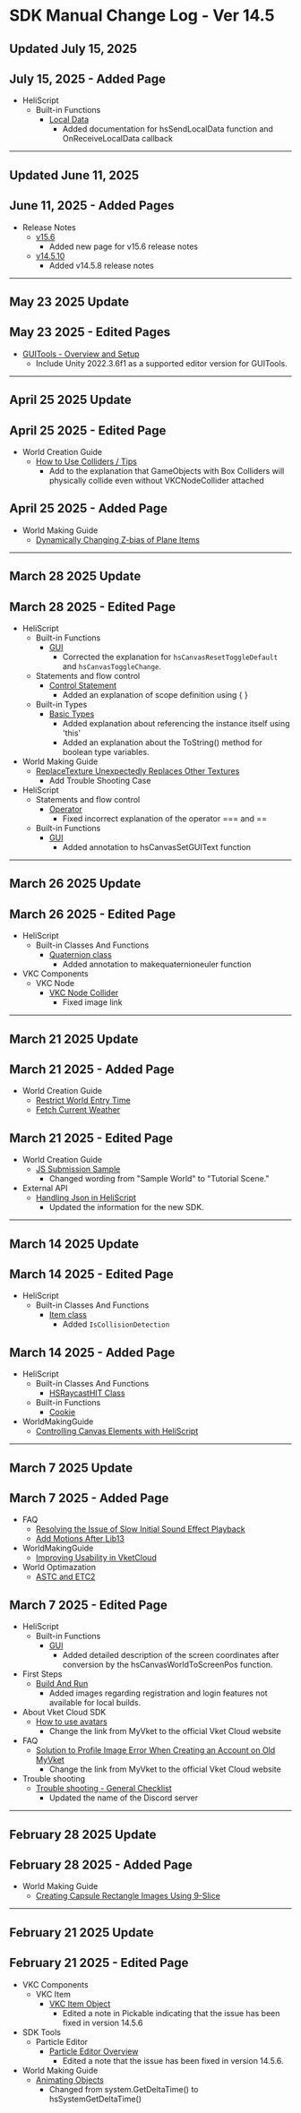 # SDK Manual Change Log - Ver 14.5

## Updated July 15, 2025

## July 15, 2025 - Added Page

- HeliScript
    - Built-in Functions
        - [Local Data](https://vrhikky.github.io/VketCloudSDK_Documents/14.5/en/hs/hs_system_function_localdata.html)
            - Added documentation for hsSendLocalData function and OnReceiveLocalData callback

---

## Updated June 11, 2025

## June 11, 2025 - Added Pages

- Release Notes
    - [v15.6](https://vrhikky.github.io/VketCloudSDK_Documents/14.5/en/releasenote/releasenote-15.6.html)
        - Added new page for v15.6 release notes
    - [v14.5.10](https://vrhikky.github.io/VketCloudSDK_Documents/14.5/en/releasenote/releasenote-14.5.html#version-1458)
        - Added v14.5.8 release notes

---

## May 23 2025 Update

## May 23 2025 - Edited Pages

- [GUITools - Overview and Setup](https://vrhikky.github.io/VketCloudSDK_Documents/14.5/en/GUITools/Setup.html)
     - Include Unity 2022.3.6f1 as a supported editor version for GUITools.
    
---

## April 25 2025 Update

## April 25 2025 - Edited Page

- World Creation Guide
    - [How to Use Colliders / Tips](https://vrhikky.github.io/VketCloudSDK_Documents/14.5/en/WorldMakingGuide/Collider.html#_3)
         - Add to the explanation that GameObjects with Box Colliders will physically collide even without VKCNodeCollider attached

## April 25 2025 - Added Page

- World Making Guide
    - [Dynamically Changing Z-bias of Plane Items](https://vrhikky.github.io/VketCloudSDK_Documents/14.5/en/WorldMakingGuide/Zbias.html)

---

## March 28 2025 Update

## March 28 2025 - Edited Page

- HeliScript
    - Built-in Functions
        - [GUI](https://vrhikky.github.io/VketCloudSDK_Documents/14.5/en/hs/hs_system_function_gui.html)
            - Corrected the explanation for `hsCanvasResetToggleDefault` and `hsCanvasToggleChange`.
    - Statements and flow control
        - [Control Statement](https://vrhikky.github.io/VketCloudSDK_Documents/14.5/en/hs/hs_statement_control.html)
            - Added an explanation of scope definition using { }
    - Built-in Types
        - [Basic Types](https://vrhikky.github.io/VketCloudSDK_Documents/14.5/hs/hs_var.htm)
            - Added explanation about referencing the instance itself using 'this'
            - Added an explanation about the ToString() method for boolean type variables.
- World Making Guide
    - [ReplaceTexture Unexpectedly Replaces Other Textures](https://vrhikky.github.io/VketCloudSDK_Documents/14.5/en/hs/hs_operator.html)
        - Add Trouble Shooting Case
- HeliScript
    - Statements and flow control
        - [Operator](https://vrhikky.github.io/VketCloudSDK_Documents/14.5/en/hs/hs_operator.html)
            - Fixed incorrect explanation of the operator === and ==
    - Built-in Functions
        - [GUI](https://vrhikky.github.io/VketCloudSDK_Documents/14.5/en/hs/hs_system_function_gui.html)
            - Added annotation to hsCanvasSetGUIText function

---

## March 26 2025 Update

## March 26 2025 - Edited Page

- HeliScript
    - Built-in Classes And Functions
        - [Quaternion class](https://vrhikky.github.io/VketCloudSDK_Documents/14.5/hs/hs_struct_quaternion.html)
            - Added annotation to makequaternioneuler function
- VKC Components
    - VKC Node
        - [VKC Node Collider](https://vrhikky.github.io/VketCloudSDK_Documents/14.5/VKCComponents/VKCItemAreaCollider.html)
            - Fixed image link

---

## March 21 2025 Update

## March 21 2025 - Added Page

- World Creation Guide
    - [Restrict World Entry Time](https://vrhikky.github.io/VketCloudSDK_Documents/14.5/en/WorldMakingGuide/JsUpload_RestrictEntryTime.html)  
    - [Fetch Current Weather](https://vrhikky.github.io/VketCloudSDK_Documents/14.5/en/WorldMakingGuide/JsUpload_FetchCurrentWeather.html)  

## March 21 2025 - Edited Page

- World Creation Guide  
    - [JS Submission Sample](https://vrhikky.github.io/VketCloudSDK_Documents/14.5/WorldMakingGuide/JsUpload_Sample.html)  
        - Changed wording from "Sample World" to "Tutorial Scene."  
- External API
    - [Handling Json in HeliScript](https://vrhikky.github.io/VketCloudSDK_Documents/14.5/en/ExternalAPI/HeliScriptJsonParse.html)  
        - Updated the information for the new SDK.
---

## March 14 2025 Update

## March 14 2025 - Edited Page

- HeliScript
    - Built-in Classes And Functions
        -  [Item class](https://vrhikky.github.io/VketCloudSDK_Documents/14.5/en/hs/hs_class.html)
            - Added `IsCollisionDetection`


## March 14 2025 - Added Page
- HeliScript
    - Built-in Classes And Functions
        - [HSRaycastHIT Class](https://vrhikky.github.io/VketCloudSDK_Documents/14.5/en/hs/hs_struct_hsraycasthit.html)
    - Built-in Functions
        - [Cookie](https://vrhikky.github.io/VketCloudSDK_Documents/14.5/hs/hs_system_function_cookie.html)
- WorldMakingGuide
    - [Controlling Canvas Elements with HeliScript](https://vrhikky.github.io/VketCloudSDK_Documents/14.5/WorldMakingGuide/HeliscriptCanvas.html)

---

## March 7 2025 Update

## March 7 2025 - Added Page

- FAQ
    - [Resolving the Issue of Slow Initial Sound Effect Playback](https://vrhikky.github.io/VketCloudSDK_Documents/14.5/en/FAQ/FirstSE.html)
    - [Add Motions After Lib13](https://vrhikky.github.io/VketCloudSDK_Documents/14.5/en/FAQ/AddMotionsAfterLib13.html)
- WorldMakingGuide
    - [Improving Usability in VketCloud](https://vrhikky.github.io/VketCloudSDK_Documents/14.5/WorldMakingGuide/VketCloudUsability.html)
- World Optimazation
    - [ASTC and ETC2](https://vrhikky.github.io/VketCloudSDK_Documents/14.5/en/WorldOptimization/AstcAndEtc2.html)

## March 7 2025 - Edited Page

- HeliScript
    - Built-in Functions
        - [GUI](https://vrhikky.github.io/VketCloudSDK_Documents/14.5/hs/hs_system_function_gui.html)
            - Added detailed description of the screen coordinates after conversion by the hsCanvasWorldToScreenPos function.
- First Steps
  - [Build And Run](https://vrhikky.github.io/VketCloudSDK_Documents/14.5/en/FirstStep/BuildAndRun.html)
    - Added images regarding registration and login features not available for local builds.
- About Vket Cloud SDK
    - [How to use avatars](https://vrhikky.github.io/VketCloudSDK_Documents/14.5/AboutVketCloudSDK/SetupAvatar.html)
        - Change the link from MyVket to the official Vket Cloud website
- FAQ
    - [Solution to Profile Image Error When Creating an Account on Old MyVket](https://vrhikky.github.io/VketCloudSDK_Documents/14.5/FAQ/ProfileImage.html)
        - Change the link from MyVket to the official Vket Cloud website
- Trouble shooting
    - [Trouble shooting - General Checklist](https://vrhikky.github.io/VketCloudSDK_Documents/14.5/troubleshooting/GeneralChecklist.html)
        - Updated the name of the Discord server

---

## February 28 2025 Update

## February 28 2025 - Added Page

- World Making Guide
    - [Creating Capsule Rectangle Images Using 9-Slice](https://vrhikky.github.io/VketCloudSDK_Documents/14.5/en/WorldMakingGuide/9slice.html)

---

## February 21 2025 Update

## February 21 2025 - Edited Page

- VKC Components
    - VKC Item
        - [VKC Item Object](https://vrhikky.github.io/VketCloudSDK_Documents/14.5/VKCComponents/VKCItemObject.html)
            - Edited a note in Pickable indicating that the issue has been fixed in version 14.5.6
- SDK Tools
    - Particle Editor
        - [Particle Editor Overview](https://vrhikky.github.io/VketCloudSDK_Documents/14.5/en/particleeditor/pe_about_particleeditor.html)
            - Edited a note that the issue has been fixed in version 14.5.6.
- World Making Guide
    - [Animating Objects](https://vrhikky.github.io/VketCloudSDK_Documents/14.5/en/WorldMakingGuide/PropAnimation.html)
        - Changed from system.GetDeltaTime() to hsSystemGetDeltaTime()
